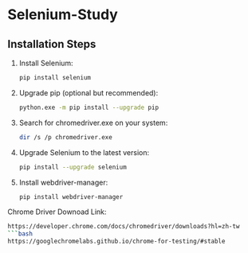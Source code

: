 # Selenium-Study

## Installation Steps

1. Install Selenium:
   ```bash
   pip install selenium
   
2. Upgrade pip (optional but recommended):
   ```bash
   python.exe -m pip install --upgrade pip

4. Search for chromedriver.exe on your system:
   ```bash
   dir /s /p chromedriver.exe

6. Upgrade Selenium to the latest version:
   ```bash
   pip install --upgrade selenium

8. Install webdriver-manager:
   ```bash
   pip install webdriver-manager

Chrome Driver Downoad Link: 
```bash
https://developer.chrome.com/docs/chromedriver/downloads?hl=zh-tw
```bash
https://googlechromelabs.github.io/chrome-for-testing/#stable

